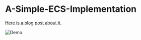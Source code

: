 # A-Simple-ECS-Implementation

[Here is a blog post about it.](https://austinmorlan.com/posts/entity_component_system/)

![Demo](https://austinmorlan.com/posts/entity_component_system/media/demo.gif)
